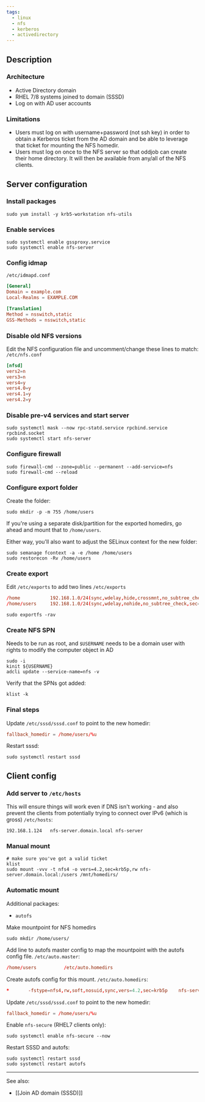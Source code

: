 ```yaml
---
tags:
  - linux
  - nfs
  - kerberos
  - activedirectory
---
```

## Description
### Architecture
- Active Directory domain
- RHEL 7/8 systems joined to domain (SSSD)
- Log on with AD user accounts

### Limitations
- Users must log on with username+password (not ssh key) in order to obtain a Kerberos ticket from the AD domain and be able to leverage that ticket for mounting the NFS homedir.
- Users must log on once to the NFS server so that oddjob can create their home directory. It will then be available from any/all of the NFS clients.

## Server configuration
### Install packages
```shell
sudo yum install -y krb5-workstation nfs-utils
```

### Enable services
```shell
sudo systemctl enable gssproxy.service
sudo systemctl enable nfs-server
```

### Config idmap
`/etc/idmapd.conf`
```conf
[General]
Domain = example.com
Local-Realms = EXAMPLE.COM

[Translation]
Method = nsswitch,static
GSS-Methods = nsswitch,static
```

### Disable old NFS versions
Edit the NFS configuration file and uncomment/change these lines to match:
`/etc/nfs.conf`
```conf
[nfsd]
vers2=n
vers3=n
vers4=y
vers4.0=y
vers4.1=y
vers4.2=y
```

### Disable pre-v4 services and start server
```shell
sudo systemctl mask --now rpc-statd.service rpcbind.service rpcbind.socket
sudo systemctl start nfs-server
```

### Configure firewall
```shell
sudo firewall-cmd --zone=public --permanent --add-service=nfs
sudo firewall-cmd --reload
```

### Configure export folder
Create the folder:
```shell
sudo mkdir -p -m 755 /home/users
```
If you're using a separate disk/partition for the exported homedirs, go ahead and mount that to `/home/users`.

Either way, you'll also want to adjust the SELinux context for the new folder:
```shell
sudo semanage fcontext -a -e /home /home/users
sudo restorecon -Rv /home/users
```

### Create export
Edit `/etc/exports` to add two lines
`/etc/exports`
```conf
/home           192.168.1.0/24(sync,wdelay,hide,crossmnt,no_subtree_check,fsid=0,sec=krb5p,rw,secure,root_squash,no_all_squash)
/home/users     192.168.1.0/24(sync,wdelay,nohide,no_subtree_check,sec=krb5p,rw,secure,root_squash,no_all_squash)
```

```shell
sudo exportfs -rav
```

### Create NFS SPN
Needs to be run as root, and `$USERNAME` needs to be a domain user with rights to modify the computer object in AD
```shell
sudo -i
kinit ${USERNAME}
adcli update --service-name=nfs -v
```
Verify that the SPNs got added:
```shell
klist -k
```

### Final steps
Update `/etc/sssd/sssd.conf` to point to the new homedir:
```conf
fallback_homedir = /home/users/%u
```

Restart sssd:
```shell
sudo systemctl restart sssd
```



## Client config
### Add server to `/etc/hosts`
This will ensure things will work even if DNS isn't working - and also prevent the clients from potentially trying to connect over IPv6 (which is gross)
`/etc/hosts`:
```
192.168.1.124   nfs-server.domain.local nfs-server
```

### Manual mount
```
# make sure you've got a valid ticket
klist
sudo mount -vvv -t nfs4 -o vers=4.2,sec=krb5p,rw nfs-server.domain.local:/users /mnt/homedirs/
```

### Automatic mount
Additional packages:
- `autofs`

Make mountpoint for NFS homedirs
```shell
sudo mkdir /home/users/
```

Add line to autofs master config to map the mountpoint with the autofs config file.
`/etc/auto.master`:
```conf
/home/users          /etc/auto.homedirs
```

Create autofs config for this mount.
`/etc/auto.homedirs`:
```conf
*       -fstype=nfs4,rw,soft,nosuid,sync,vers=4.2,sec=krb5p    nfs-server.domain.local:/users/&
```

Update `/etc/sssd/sssd.conf` to point to the new homedir:
```conf
fallback_homedir = /home/users/%u
```

Enable `nfs-secure` (RHEL7 clients only):
```shell
sudo systemctl enable nfs-secure --now
```

Restart SSSD and autofs:
```shell
sudo systemctl restart sssd
sudo systemctl restart autofs
```

---
See also:
- [[Join AD domain (SSSD)]]